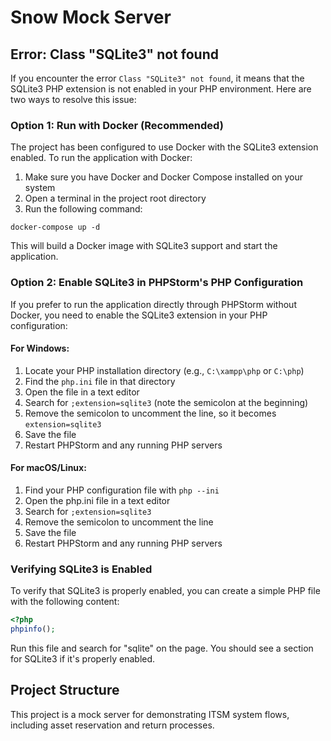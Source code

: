 # Snow Mock Server

## Error: Class "SQLite3" not found

If you encounter the error `Class "SQLite3" not found`, it means that the SQLite3 PHP extension is not enabled in your PHP environment. Here are two ways to resolve this issue:

### Option 1: Run with Docker (Recommended)

The project has been configured to use Docker with the SQLite3 extension enabled. To run the application with Docker:

1. Make sure you have Docker and Docker Compose installed on your system
2. Open a terminal in the project root directory
3. Run the following command:

```
docker-compose up -d
```

This will build a Docker image with SQLite3 support and start the application.

### Option 2: Enable SQLite3 in PHPStorm's PHP Configuration

If you prefer to run the application directly through PHPStorm without Docker, you need to enable the SQLite3 extension in your PHP configuration:

#### For Windows:

1. Locate your PHP installation directory (e.g., `C:\xampp\php` or `C:\php`)
2. Find the `php.ini` file in that directory
3. Open the file in a text editor
4. Search for `;extension=sqlite3` (note the semicolon at the beginning)
5. Remove the semicolon to uncomment the line, so it becomes `extension=sqlite3`
6. Save the file
7. Restart PHPStorm and any running PHP servers

#### For macOS/Linux:

1. Find your PHP configuration file with `php --ini`
2. Open the php.ini file in a text editor
3. Search for `;extension=sqlite3`
4. Remove the semicolon to uncomment the line
5. Save the file
6. Restart PHPStorm and any running PHP servers

### Verifying SQLite3 is Enabled

To verify that SQLite3 is properly enabled, you can create a simple PHP file with the following content:

```php
<?php
phpinfo();
```

Run this file and search for "sqlite" on the page. You should see a section for SQLite3 if it's properly enabled.

## Project Structure

This project is a mock server for demonstrating ITSM system flows, including asset reservation and return processes.

